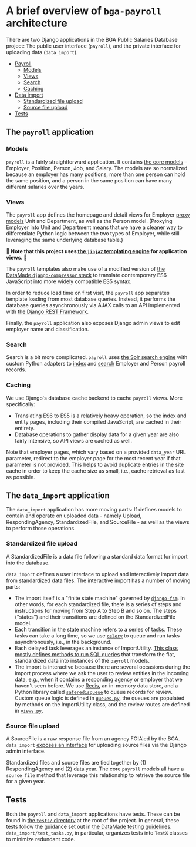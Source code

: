 # A brief overview of `bga-payroll` architecture

There are two Django applications in the BGA Public Salaries Database project:
The public user interface (`payroll`), and the private interface for uploading
data (`data_import`).

- [Payroll](#the-payroll-application)
  - [Models](#models)
  - [Views](#views)
  - [Search](#search)
  - [Caching](#caching)
- [Data import](#the-data_import-application)
  - [Standardized file upload](#standardized-file-upload)
  - [Source file upload](#source-file-upload)
- [Tests](#tests)

## The `payroll` application

### Models

`payroll` is a fairly straightforward application. It contains [the core
models](https://github.com/datamade/bga-payroll/tree/master/payroll/models.py) – Employer,
Position, Person, Job, and Salary. The models are so normalized because an
employer has many positions, more than one person can hold the same position,
and a person in the same position can have many different salaries over the
years.

### Views

The `payroll` app defines the homepage and detail views for Employer [proxy
models](https://docs.djangoproject.com/en/3.0/topics/db/models/#proxy-models)
Unit and Department, as well as the Person model. (Proxying Employer into Unit
and Department means that we have a cleaner way to differentiate Python logic
between the two types of Employer, while still leveraging the same underlying
database table.)

**🚨 Note that this project uses [the `jinja2` templating
engine](https://jinja.palletsprojects.com/en/2.11.x/) for application views. 🚨**

The `payroll` templates also make use of a modified version of [the DataMade
`django-compressor` stack](https://github.com/datamade/how-to/blob/master/django/django-compressor.md)
to translate contemporary ES6 JavaScript into more widely compatible ES5 syntax.

In order to reduce load time on first visit, the `payroll` app separates template
loading from most database queries. Instead, it performs the database queries
asynchronously via AJAX calls to an API implemented with [the Django REST
Framework](https://www.django-rest-framework.org/).

Finally, the `payroll` application also exposes Django admin views to edit
employer name and classification.

### Search

Search is a bit more complicated. `payroll` uses [the Solr search
engine](https://lucene.apache.org/solr/) with custom Python adapters to
[index](https://github.com/datamade/bga-payroll/tree/master/payroll/management/commands/build_solr_index.py)
and [search](https://github.com/datamade/bga-payroll/tree/master/payroll/search.py) Employer
and Person payroll records.

### Caching

We use Django's database cache backend to cache `payroll` views. More
specifically:

- Translating ES6 to ES5 is a relatively heavy operation, so the index and entity
pages, including their compiled JavaScript, are cached in their entirety.
- Database operations to gather display data for a given year are also fairly
intensive, so API views are cached as well.

Note that employer pages, which vary based on a provided `data_year` URL
parameter, redirect to the employer page for the most recent year if that
parameter is not provided. This helps to avoid duplicate entries in the site
cache in order to keep the cache size as small, i.e., cache retrieval as fast
as possible.

## The `data_import` application

The `data_import` application has more moving parts: If defines models to
contain and operate on uploaded data - namely Upload, RespondingAgency,
StandardizedFile, and SourceFile - as well as the views to perform those
operations.

### Standardized file upload

A StandardizedFile is a data file following a standard data format for import
into the database.

`data_import` defines a user interface to upload and interactively import data
from standardized data files. The interactive import has a number of moving
parts:

- The import itself is a "finite state machine" governed by
  [`django-fsm`](https://github.com/viewflow/django-fsm). In other words, for
  each standardized file, there is a series of steps and instructions for moving
  from Step A to Step B and so on. The steps ("states") and their transitions
  are defined on the StandardizedFile model.
- Each transition in the state machine refers to a series of
  [tasks](https://github.com/datamade/bga-payroll/tree/master/data_import/tasks.py). These
  tasks can take a long time, so we use
  [`celery`](http://www.celeryproject.org/) to queue and run tasks
  asynchronously, i.e., in the background.
- Each delayed task leverages an instance of ImportUtility. [This class mostly
  defines methods to run SQL
  queries](https://github.com/datamade/bga-payroll/tree/master/data_import/utils/import_utility.py)
  that transform the flat, standardized data into instances of the `payroll`
  models.
- The import is interactive because there are several occasions during the
  import process where we ask the user to review entities in the incoming data,
  e.g., when it contains a responding agency or employer that we haven't seen
  before. We use [Redis](https://redis.io/), an in-memory data store, and a
  Python library called
  [`saferedisqueue`](https://pypi.org/project/saferedisqueue/) to queue records
  for review. Custom queue logic is defined in
  [`queues.py`](https://github.com/datamade/bga-payroll/tree/master/data_import/utils/queues.py),
  the queues are populated by methods on the ImportUtility class, and the review
  routes are defined in
  [`views.py`](https://github.com/datamade/bga-payroll/tree/master/data_import/queues.py).

### Source file upload

A SourceFile is a raw response file from an agency FOIA'ed by the BGA.
`data_import` [exposes an
interface](https://github.com/datamade/bga-payroll/tree/master/data_import/admin.py) for
uploading source files via the Django admin interface.

Standardized files and source files are tied together by (1) RespondingAgency
and (2) data year. The core `payroll` models all have a `source_file` method
that leverage this relationship to retrieve the source file for a given year.

## Tests

Both the `payroll` and `data_import` applications have tests. These can be found
in [the `tests/` directory](https://github.com/datamade/bga-payroll/tree/master/tests/) 
at the root of the project. In general, these tests follow the guidance set out in 
[the DataMade testing guidelines](https://github.com/datamade/testing-guidelines).
`data_import/test_tasks.py`, in particular, organizes tests into `TestX` classes to
minimize redundant code.
